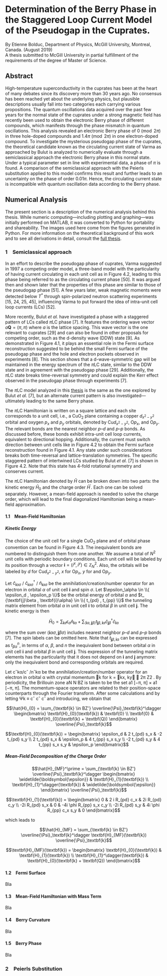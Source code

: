# Determination of the Berry Phase in the Staggered Loop Current Model of the Pseudogap in the Cuprates.

By Etienne Bolduc, Department of Physics, McGill University, Montreal, Canada. (August 2019)  
A thesis submitted to McGill University in partial fulfillment of the requirements of the degree of Master of Science.

## Abstract

High-temperature superconductivity in the cuprates has been at the heart of many debates since its discovery more than 30 years ago. No consensus has been reached yet about the underlying physics, but plausible descriptions usually fall into two categories each carrying various propositions. The quantum oscillations data acquired over the past few years for the normal state of the cuprates under a strong magnetic field has recently been used to obtain the electronic Berry phase of different compounds, which manifests through the phase mismatch in quantum oscillations. This analysis revealed an electronic Berry phase of $0 \pmod{2\pi}$ in three hole-doped compounds and $1.4\pi \pmod{2\pi}$ in one electron-doped compound. To investigate the mysterious pseudogap phase of the cuprates, the theoretical candidate known as the circulating current state of Varma as approached by Bulut is analyzed to numerically evaluate through a semiclassical approach the electronic Berry phase in this normal state. Under a typical parameter set in line with experimental data, a phase of $\pi$ is found. A comparison of the semiclassical approach with the Peierls substitution applied to this model confirms this result and further leads to an uncertainty on the phase of order $0.01\pi$. Hence, the circulating current state is incompatible with quantum oscillation data according to the Berry phase.

## Numerical Analysis

The present section is a description of the numerical analysis behind this thesis. While numeric computing—including plotting and graphing—was initially performed on MATLAB, it was converted to Python for portability and shareability. The images used here come from the figures generated in Python. For more information on the theoretical background of this work and to see all derivations in detail, consult the [full thesis](bolduc-2019-determination-of-the-berry-phase-in-the-staggered-loop-current-model-of-the-pseudogap-in-the-cuprates.pdf).

### 1　Semiclassical approach

In an effort to describe the pseudogap phase of cuprates, Varma suggested in 1997 a competing order model, a three-band model with the particularity of having current circulating in each unit cell as in Figure 4.2, leading to this phase being referred to as the circulating current phase [50]. It was argued then and shown later that the properties of this phase are similar to those of the pseudogap phase [51]. A few years later, weak magnetic moments were detected below $T^*$ through spin-polarized neutron scattering experiments [15, 24, 25, 45], influencing Varma to put forward the idea of intra-unit cell loop currents (LCs) [52].

More recently, Bulut _et al._ have investigated a phase with a staggered pattern of LCs called $\pi\textrm{LC}$ phase [7]. It features the ordering wave vector $a\textbf{Q} = (\pi,\pi)$ where $a$ is the lattice spacing. This wave vector is the one relevant to cuprates [29] and can also be found in other proposals for competing order, such as the d-density wave ($\textrm{DDW}$) state [9]. As demonstrated in Figure 4.1, it plays an essential role in the Fermi surface reconstruction suggested to be behind the small Fermi surface of the pseudogap phase and the hole and electron pockets observed in experiments [8]. This section shows that a d-wave-symmetric gap will be maintained in the energy spectrum of the $\pi\textrm{LC}$ state, similar to the $\textrm{DDW}$ state and in agreement with the pseudogap phase [29]. Additionally, the $\pi\textrm{LC}$ state breaks time-reversal symmetry and could explain the Kerr effect observed in the pseudogap phase through experiments [7].

The $\pi\textrm{LC}$ model analyzed in this [thesis](bolduc-2019-determination-of-the-berry-phase-in-the-staggered-loop-current-model-of-the-pseudogap-in-the-cuprates.pdf) is the same as the one explored by Bulut _et al._ [7], but an alternate current pattern is also investigated—ultimately leading to the same Berry phase.

The $\pi\textrm{LC}$ Hamiltonian is written on a square lattice and each site corresponds to a unit cell, i.e., a $\textrm{CuO}_ 2$ plane containing a copper $d_{x^2-y^2}$ orbital and oxygen $p_x$ and $p_y$ orbitals, denoted by $\textrm{Cu}d_{x^2-y^2}$, $\textrm{O}p_x$, and $\textrm{O}p_y$. The relevant bonds are the nearest neighbor $p–d$ and $p–p$ bonds. As discussed before, these bonds exhibit intra-unit cell loop currents, equivalent to directional hopping. Additionally, the current must switch direction between unit cells like in Figure 4.2 to obtain the Fermi surface reconstruction found in Figure 4.1. Any state under such considerations breaks both time-reversal and lattice-translation symmetries. The specific staggered pattern of intertwined LCs studied by Bulut _et al._ [7] is shown in Figure 4.2. Note that this state has 4-fold rotational symmetry and conserves current.

The $\pi\textrm{LC}$ Hamiltonian denoted by $\hat{H}$ can be broken down into two parts: the kinetic energy $\hat{H}_0$ and the charge order $\hat{H}^\prime$. Each one can be solved separately. However, a mean-field approach is needed to solve the charge order, which will lead to the final diagonalized Hamiltonian being a mean-field approximation.

#### 1.1　Mean-Field Hamiltonian

##### Kinetic Energy

The choice of the unit cell for a single $\textrm{CuO}_ 2$ plane and of orbital phase convention can be found in Figure 4.3. The inequivalent bonds are numbered to distinguish them from one another. We assume a total of $N^2$ unit cells with periodic boundary conditions. Each unit cell will be labeled by its position through a vector $\textbf{i} = (i^x, i^y) \in \mathbb{Z}_ N^2$. Also, the orbitals will be labeled by $d$ for $\textrm{Cu}d_{x^2-y^2}$, $x$ for $\textrm{O}p_x$, $y$ for and $\textrm{O}p_y$.

Let $\hat{c}_ {\textbf{i}\alpha\sigma}$ / $\hat{c}_ {\textbf{i}\alpha\sigma}^\dagger$ / $\hat{n}_ {\textbf{i}\alpha\sigma}$ be the annihilation/creation/number operator for an electron in orbital $\alpha$ of unit cell $\textbf{i}$ and spin $\sigma$. Let $\epsilon_\alpha \in \\{ \epsilon_d , \epsilon_p \\}$ be the orbital energy of orbital $\alpha$ and $t_ {\textbf{j}\beta , \textbf{i}\alpha} \in \\{ t_{pd} , t_{pp} \\}$ the tunneling matrix element from orbital $\alpha$ in unit cell $\textbf{i}$ to orbital $\beta$ in unit cell $\textbf{j}$. The kinetic energy is then

```math
\hat{H}_{0} = \sum_{\textbf{i}\alpha} \epsilon_\alpha \hat{n}_ {\textbf{i}\alpha}
+ \sum_{\langle \textbf{i}\alpha ,\, \textbf{j}\beta \rangle}
t_ {\textbf{j}\beta , \textbf{i}\alpha} \hat{c}_ {\textbf{j}\beta}^\dagger \hat{c}_ {\textbf{i}\alpha}
```

where the sum over $\langle \textbf{i}\alpha\sigma , \textbf{j}\beta\sigma \rangle$ includes nearest neighbor $p–d$ and $p–p$ bonds [7]. The spin labels can be omitted here. Note that $t_ {\textbf{j}\beta , \textbf{i}\alpha}$ can be expressed as $t^n_ {\beta \alpha}$, in terms of $\alpha$, $\beta$, and $n$ the inequivalent bond between orbital $\alpha$ in unit cell $\textbf{i}$ and orbital $\beta$ in unit cell $\textbf{j}$. This expression of the tunneling matrix elements has the particularity that it does not depend on $\textbf{i}$ and $\textbf{j}$ anymore: only the inequivalent bond and corresponding orbitals are required.

Let cˆkα/cˆ /nˆkα be the annihilation/creation/number operator for an electron in orbital α with crystal momentum 􏰀k for k = 􏰈kx, ky􏰉 ∈ 2π Z2 . By periodicity, the Brillouin zone aN N
BZ is taken to be the set a1 [−π, π] × a1 [−π, π]. The momentum-space operators are related to their position-space counterparts through the Fourier transform. After some calculations and by letting Ψk ≡ cˆ cˆ cˆ and introducing, we obtain that

```math
\hat{H}_{0} = \sum_{\textbf{k} \in BZ'} \overline{\Psi}_\textbf{k}^\dagger
\begin{bmatrix}
\textbf{H}_{0}(\textbf{k}) & \textbf{0} \\
\textbf{0} & \textbf{H}_{0}(\textbf{k} + \textbf{Q})
\end{bmatrix}
\overline{\Psi}_\textbf{k}
```

```math
\textbf{H}_{0}(\textbf{k}) =
\begin{bmatrix}
\epsilon_d & 2 t_{pd} s_x & -2 t_{pd} s_y \\
2 t_{pd} s_x & \epsilon_p & 4 t_{pp} s_x s_y \\
-2 t_{pd} s_y & 4 t_{pp} s_x s_y & \epsilon_p
\end{bmatrix}
```

##### Mean-Field Decomposition of the Charge Order

```math
\hat{H}_{MF}^\prime = \sum_{\textbf{k} \in BZ'} \overline{\Psi}_\textbf{k}^\dagger
\begin{bmatrix}
\widetilde{\boldsymbol{\epsilon}} & \textbf{H}_{1}(\textbf{k}) \\
\textbf{H}_{1}^\dagger(\textbf{k}) & \widetilde{\boldsymbol{\epsilon}}
\end{bmatrix}
\overline{\Psi}_\textbf{k}
```

```math
\textbf{H}_{1}(\textbf{k}) =
\begin{bmatrix}
0 & 2 i R_{pd} c_x & 2i R_{pd} c_y \\
-2i R_{pd} s_x & 0 & -4i \phi R_{pp} s_x c_y \\
-2i R_{pd} s_y & 4i \phi R_{pp} c_x s_y & 0
\end{bmatrix}
```

which leads to

```math
\hat{H}_{MF} = \sum_{\textbf{k} \in BZ'} \overline{\Psi}_\textbf{k}^\dagger \textbf{H}_{MF}(\textbf{k}) \overline{\Psi}_\textbf{k}
```

```math
\textbf{H}_{MF}(\textbf{k}) =
\begin{bmatrix}
\textbf{H}_{0}(\textbf{k}) & \textbf{H}_{1}(\textbf{k}) \\
\textbf{H}_{1}^\dagger(\textbf{k}) & \textbf{H}_{0}(\textbf{k} + \textbf{Q})
\end{bmatrix}
```

#### 1.2　Fermi Surface

Bla

#### 1.3　Mean-Field Hamiltonian with Mass Term

Bla

#### 1.4　Berry Curvature

Bla

#### 1.5　Berry Phase

Bla

### 2　Peierls Substitution
